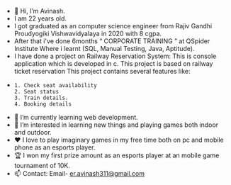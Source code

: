 - 👋 Hi, I’m Avinash.
- I am 22 years old.
- I got graduated as an computer science engineer from Rajiv Gandhi Proudyogiki Vishwavidyalaya in 2020 with 8 cgpa.
- After that i've done 6months “ CORPORATE TRAINING ” at QSpider Institute Where i learnt (SQL, Manual Testing, Java, Aptitude).
- I have done a project on Railway Reservation System: This is console application which is developed in c. This project is based
on railway ticket reservation This project contains several features like:
 -
       1. Check seat availability
       2. Seat status
       3. Train details.
       4. Booking details
- 🌱 I’m currently learning web development.
- 👀 I’m interested in learning new things and playing games both indoor and outdoor.
- ❤️  I love to play imaginary games in my free time both on pc and mobile phone as an esports player.
- 🏆 I won my first prize amount as an esports player at an mobile game tournament of 10K.
- 📫 Contact: Email- er.avinash311@gmail.com
